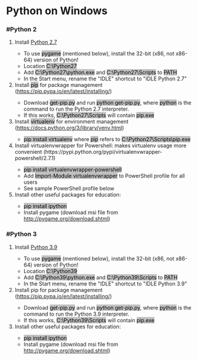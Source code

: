 <h1>Python on Windows</h1>	
<style>
mark { 
background-color: silver;
color: black;
}
</style>
<h3>#Python 2</h3>
<ol>
<li>Install <a href="https://www.python.org/downloads/release/python-277/">Python 2.7</a></li>
<ul>

<li>To use <mark>pygame</mark> (mentioned below), install the 32-bit (x86, not x86-64) version of Python!</li>
<li>Location <mark>C:\Python27</mark></li>
<li>Add <mark>C:\Python27\python.exe</mark> and <mark>C:\Python27\Scripts</mark> to <mark>PATH</mark></li>
<li>In the Start menu, rename the "IDLE" shortcut to "IDLE Python 2.7"</li>

</ul>

<li>Install <mark>pip</mark> for package management (<a href="https://pip.pypa.io/en/latest/installing/">https://pip.pypa.io/en/latest/installing/</a>)</li>
<ul>

<li>Download <mark>get-pip.py</mark> and run <mark>python get-pip.py</mark>, where <mark>python</mark> is the command to run the Python 2.7 interpreter.</li>
<li>If this works, <mark>C:\Python27\Scripts</mark> will contain <mark>pip.exe</mark></li>
	
</ul>


<li>Install <mark>virtualenv</mark> for environment management (<a href="https://docs.python.org/3/library/venv.html">https://docs.python.org/3/library/venv.html</a>)</li>
<ul>

<li><mark>pip install virtualenv</mark> where <mark>pip</mark> refers to <mark>C:\Python27\Scripts\pip.exe</mark></li>
	
</ul>

<li>Install virtualenvwrapper for Powershell: makes virtualenv usage more convenient <a href="https://pypi.python.org/pypi/virtualenvwrapper-powershell/2.7.1"></a> (https://pypi.python.org/pypi/virtualenvwrapper-powershell/2.7.1)</li>
<ul>

<li><mark>pip install virtualenvwrapper-powershell</mark></li>
<li>Add <mark>Import-Module virtualenvwrapper</mark> to PowerShell profile for all users</li>
<li>See sample PowerShell profile below</li>

</ul>


<li>Install other useful packages for education:</li>
<ul>

<li><mark>pip install ipython</mark></li>
<li>Install pygame (download msi file from <a href="http://pygame.org/download.shtml">http://pygame.org/download.shtml</a>)</li>
	
</ul>

</ol>


<h3>#Python 3</h3>
	
<ol>
<li>Install <a href="https://www.python.org/downloads/release/python-390/">Python 3.9</a></li>
<ul>

<li>To use <mark>pygame</mark> (mentioned below), install the 32-bit (x86, not x86-64) version of Python!</li>
<li>Location <mark>C:\Python39</mark></li>
<li>Add <mark>C:\Python39\python.exe</mark> and <mark>C:\Python39\Scripts</mark> to <mark>PATH</mark></li>
<li>In the Start menu, rename the "IDLE" shortcut to "IDLE Python 3.9"</li>

</ul>


<li>Install pip for package management (<a href="https://pip.pypa.io/en/latest/installing/">https://pip.pypa.io/en/latest/installing/</a>)</li>
<ul>

<li>Download <mark>get-pip.py</mark> and run <mark>python get-pip.py</mark>, where <mark>python</mark> is the command to run the Python 3.9 interpreter.</li>
<li>If this works, <mark>C:\Python39\Scripts</mark> will contain <mark>pip.exe</mark></li>

</ul>


<li>Install other useful packages for education:</li>
<ul>

<li><mark>pip install ipython</mark></li>
<li>Install pygame (download msi file from <a href="http://pygame.org/download.shtml">http://pygame.org/download.shtml</a>)</li>

</ul>
</ol>	


